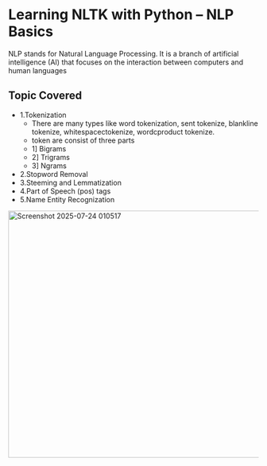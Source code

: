 # Learning NLTK with Python – NLP Basics
NLP stands for Natural Language Processing. It is a branch of artificial intelligence (AI) that focuses on the interaction between computers and human  languages

## Topic Covered
- 1.Tokenization
    - There are many types like word tokenization, sent tokenize, blankline tokenize, whitespacectokenize, wordcproduct tokenize.
    - token are consist of three parts
    - 1] Bigrams
    - 2] Trigrams
    - 3] Ngrams
- 2.Stopword Removal
- 3.Steeming and Lemmatization
- 4.Part of Speech (pos) tags
- 5.Name Entity Recognization
  
<img width="515" height="496" alt="Screenshot 2025-07-24 010517" src="https://github.com/user-attachments/assets/e620c13d-e234-488b-af3f-cec40b4038f5" />

